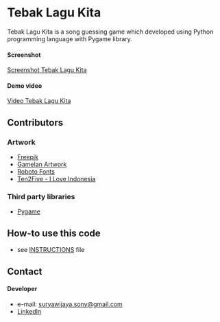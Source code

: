 # Tebak Lagu Kita
Tebak Lagu Kita is a song guessing game which developed using Python programming language with Pygame library.

#### Screenshot
[Screenshot Tebak Lagu Kita](https://github.com/sonywijaya/TebakLaguKita/tree/master/screenshots)

#### Demo video
[Video Tebak Lagu Kita](https://youtu.be/vbp_ulcU0Ak)

## Contributors
### Artwork
* [Freepik](http://www.freepik.com/)
* [Gamelan Artwork](http://akukamuindonesia.com/)
* [Roboto Fonts](https://www.fontsquirrel.com/fonts/roboto)
* [Ten2Five - I Love Indonesia](https://open.spotify.com/album/4drumYOrz6wct6gPACOprF)

### Third party libraries
* [Pygame](http://www.pygame.org/lofi.html)

## How-to use this code
* see [INSTRUCTIONS](https://github.com/sonywijaya/TebakLaguKita/blob/master/INSTRUCTIONS.md) file

## Contact
#### Developer
* e-mail: suryawijaya.sony@gmail.com
* [LinkedIn](https://www.linkedin.com/in/sonnysurya/)
